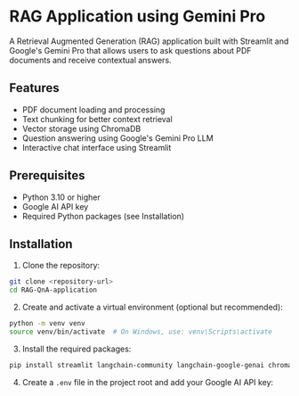 # RAG Application using Gemini Pro

A Retrieval Augmented Generation (RAG) application built with Streamlit and Google's Gemini Pro that allows users to ask questions about PDF documents and receive contextual answers.

## Features

- PDF document loading and processing
- Text chunking for better context retrieval
- Vector storage using ChromaDB
- Question answering using Google's Gemini Pro LLM
- Interactive chat interface using Streamlit

## Prerequisites

- Python 3.10 or higher
- Google AI API key
- Required Python packages (see Installation)

## Installation

1. Clone the repository:
```bash
git clone <repository-url>
cd RAG-QnA-application
```

2. Create and activate a virtual environment (optional but recommended):
```bash
python -m venv venv
source venv/bin/activate  # On Windows, use: venv\Scripts\activate
```

3. Install the required packages:
```bash
pip install streamlit langchain-community langchain-google-genai chromadb python-dotenv
```

4. Create a `.env` file in the project root and add your Google AI API key:

